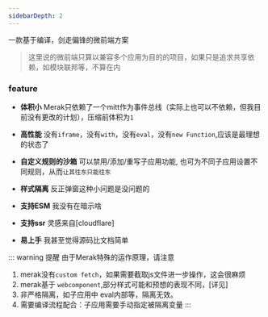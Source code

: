 ```yaml
---
sidebarDepth: 2
---
```

一款基于编译，剑走偏锋的微前端方案
> 这里说的微前端只算以兼容多个应用为目的的项目，如果只是追求共享依赖，如模块联邦等，不算在内

### feature

- **体积小**
Merak只依赖了一个mitt作为事件总线（实际上也可以不依赖，但我目前没有更改的计划），压缩前体积为`1`

- **高性能**
没有`iframe`，没有`with`，没有`eval`，没有`new Function`,应该是最理想的状态了

- **自定义规则的沙箱**
 可以禁用/添加/重写子应用功能, 也可为不同子应用设置不同规则，从而`让其往东只能往东`

- **样式隔离**
反正弹窗这种小问题是没问题的

- **支持ESM**
 我没有在暗示啥

- **支持ssr**
灵感来自[cloudflare]

- **易上手**
 我甚至觉得源码比文档简单


::: warning 提醒
由于Merak特殊的运作原理，请注意
1. merak没有`custom fetch`，如果需要截取js文件进一步操作，这会很麻烦
2. merak基于 `webcomponent`,部分样式可能和预想的表现不同，[详见]
3. 非严格隔离，如子应用中 eval内部等，隔离无效。
4. 需要编译流程配合：子应用需要手动指定被隔离变量
:::



